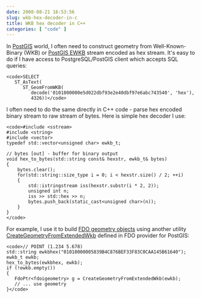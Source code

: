 ```yaml
---
date: 2008-08-21 16:53:56
slug: wkb-hex-decoder-in-c
title: WKB hex decoder in C++
categories: [ "code" ]
---
```


In [PostGIS](http://www.postgis.org/) world, I often need to construct geometry from Well-Known-Binary (WKB) or [PostGIS EWKB](http://www.postgis.org/documentation/manual-1.3/ch04.html) stream encoded as hex stream. It's easy to do if I have access to PostgreSQL/PostGIS client which accepts SQL queries:

    
    <code>SELECT
       ST_AsText(
          ST_GeomFromWKB(
             decode('0101000000e5d022dbf93e2e40dbf97e6abc743540', 'hex'),
             4326))</code>








I often need to do the same directly in C++ code - parse hex encoded binary stream to raw stream of bytes. Here is simple hex decoder I use:


    
    <code>#include <sstream>
    #include <string>
    #include <vector>
    typedef std::vector<unsigned char> ewkb_t;
    
    // bytes [out] - buffer for binary output
    void hex_to_bytes(std::string const& hexstr, ewkb_t& bytes)
    {
        bytes.clear();
        for(std::string::size_type i = 0; i < hexstr.size() / 2; ++i)
        {                   
            std::istringstream iss(hexstr.substr(i * 2, 2));
            unsigned int n;
            iss >> std::hex >> n;
            bytes.push_back(static_cast<unsigned char>(n));
        }
    }
    </code>








For example, I use it to build [FDO geometry objects](http://trac.osgeo.org/fdo/browser/trunk/Providers/PostGIS/Src/Provider/PgGeometry.h) using another utility [CreateGeometryFromExtendedWkb](http://trac.osgeo.org/fdo/browser/trunk/Providers/PostGIS/Src/Provider/PgGeometry.cpp?rev=3904#L284) defined in FDO provider for PostGIS:

    
    <code>// POINT (1.234 5.678)
    std::string ewkbhex("01010000005839B4C876BEF33F83C0CAA145B61640");
    ewkb_t ewkb;
    hex_to_bytes(ewkbhex, ewkb);
    if (!ewkb.empty())
    {
       FdoPtr<fdoigeometry> g = CreateGeometryFromExtendedWkb(ewkb);
       // ... use geometry
    }</code>




